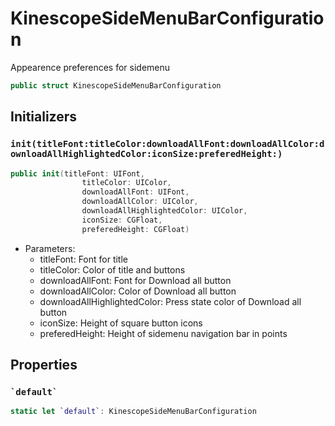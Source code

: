 # KinescopeSideMenuBarConfiguration

Appearence preferences for sidemenu

``` swift
public struct KinescopeSideMenuBarConfiguration 
```

## Initializers

### `init(titleFont:titleColor:downloadAllFont:downloadAllColor:downloadAllHighlightedColor:iconSize:preferedHeight:)`

``` swift
public init(titleFont: UIFont,
                titleColor: UIColor,
                downloadAllFont: UIFont,
                downloadAllColor: UIColor,
                downloadAllHighlightedColor: UIColor,
                iconSize: CGFloat,
                preferedHeight: CGFloat) 
```

  - Parameters:
      - titleFont: Font for title
      - titleColor: Color of title and buttons
      - downloadAllFont: Font for Download all button
      - downloadAllColor: Color of Download all button
      - downloadAllHighlightedColor: Press state color of Download all button
      - iconSize: Height of square button icons
      - preferedHeight: Height of sidemenu navigation bar in points

## Properties

### `` `default` ``

``` swift
static let `default`: KinescopeSideMenuBarConfiguration 
```
